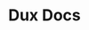 ---
layout: home
title: Dux Docs
titleTemplate: Modern elegant VitePress theme

hero:
  name: Dux Docs
  text: A fully customizable and elegant VitePress theme
  tagline: Born for documentation, making writing more delightful
  subtitle: 🎉 New Release
  mockUrl: "dux-docs.com"
  image: true
  actions:
    - theme: brand
      text: Quick Start
      link: /en-US/guide/quick-start
    - theme: alt
      text: View on GitHub
      link: https://github.com/duxweb/vitepress-theme
      target: _blank
    - theme: alt
      text: View Guide
      link: /en-US/guide/

features:
  - icon: rocket-launch
    color: blue
    title: Out of the Box
    details: Simple installation with a beautiful docs site without complex configuration
    link: /en-US/guide/quick-start
  - icon: paint-brush
    color: purple
    title: Beautiful Design
    details: Modern design language with light/dark theme switching
    link: /en-US/guide/custom-style
  - icon: globe-alt
    color: green
    title: Internationalization
    details: Built-in multi-language support to easily build international documentation
    link: /en-US/guide/i18n
  - icon: device-phone-mobile
    color: orange
    title: Responsive
    details: Perfectly adapts to desktop, tablet and mobile devices
  - icon: bolt
    color: amber
    title: High Performance
    details: Built on Vite with fast HMR and build experience
    link: https://vitejs.dev
    target: _blank
  - icon: magnifying-glass
    color: indigo
    title: Full-text Search
    details: Powerful built-in local search
    link: /en-US/guide/search

featuresConfig:
  title: Why Choose Dux Theme?
  description: A modern theme designed specifically for technical documentation
  extraSection:
    title: Get Started Now
    description: Build a beautiful documentation site in just 3 steps and refresh your docs
    tags:
      - Quick Setup
      - Beautiful UI
      - TypeScript Support
      - Multiple Layouts
      - Multi-language
      - Responsive Design

quickStart:
  badge: 5-minute Setup
  title: Quick Start
  subtitle: Zero Config
  description: Create your beautiful documentation site in just a few simple steps
  steps:
    - step: "01"
      icon: "arrow-down-tray"
      color: "blue"
      title: "Install Theme"
      description: "Install quickly with your package manager"
      code: "npm install @duxweb/vitepress-theme"
    - step: "02"
      icon: "cog-8-tooth"
      color: "green"
      title: "Configure Theme"
      description: "Enable the theme in VitePress config"
      code: |
        import theme from '@duxweb/vitepress-theme'

        export default {
           extends: theme
         }
    - step: "03"
      icon: "rocket-launch"
      color: "purple"
      title: "Start Preview"
      description: "Run the dev server to preview"
      code: "npm run dev"
  helpText: "Need help? Check our detailed documentation"
  helpLink: "/en-US/guide/quick-start"
  helpLinkText: "Quick Start Guide"
---
